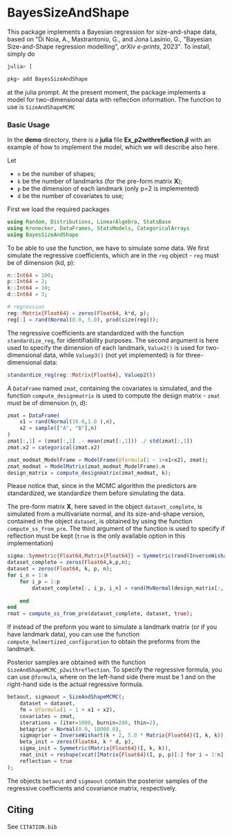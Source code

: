 # **BayesSizeAndShape**

This package implements a Bayesian regression for size-and-shape data, based on "Di Noia, A., Mastrantonio, G., and Jona Lasinio, G., “Bayesian Size-and-Shape regression modelling”, <i>arXiv e-prints</i>, 2023". To install, simply do
```julia
julia> ]

pkg> add BayesSizeAndShape
```
at the julia prompt.
At the present moment, the package implements a model for two-dimensional data with reflection information. The function to use is `SizeAndShapeMCMC`

### **Basic Usage**

In the **demo** directory, there is a **julia** file **Ex_p2withreflection.jl** with an example of how to implement the model, which we will describe also here. 

Let 
* `n` be the number of shapes;
* `k` be the number of landmarks (for the pre-form matrix **X**);
* `p` be the dimension of each landmark (only p=2 is implemented)
* `d` be the number of covariates to use;

First we load the required packages
```julia
using Random, Distributions, LinearAlgebra, StatsBase
using Kronecker, DataFrames, StatsModels, CategoricalArrays
using BayesSizeAndShape
```

To be able to use the function, we have to simulate some data. We first simulate the regressive coefficients, which are in the `reg` object - `reg` must be of dimension (kd, p):
```julia
n::Int64 = 100;
p::Int64 = 2;
k::Int64 = 10;
d::Int64 = 3;

# regression
reg::Matrix{Float64} = zeros(Float64, k*d, p);
reg[:] = rand(Normal(0.0, 5.0), prod(size(reg)));
```
The regressive coefficients are standardized with the function `standardize_reg`, for identifiability purposes. The second argument is here used to specify the dimension of each landmark, `Value2()` is used for two-dimensional data, while `Valuep3()` (not yet implemented) is for three-dimensional data:  
```julia
standardize_reg(reg::Matrix{Float64}, Valuep2())
```
A `DataFrame` named `zmat`, containing the covariates is simulated, and the function `compute_designmatrix` is used to compute the design matrix - `zmat` must be of dimension (n, d):
```julia
zmat = DataFrame(
    x1 = rand(Normal(10.0,1.0 ),n),
    x2 = sample(["A", "B"],n)
)
zmat[:,1] = (zmat[:,1] .- mean(zmat[:,1])) ./ std(zmat[:,1])
zmat.x2 = categorical(zmat.x2)

zmat_modmat_ModelFrame = ModelFrame(@formula(1 ~ 1+x1+x2), zmat);
zmat_modmat = ModelMatrix(zmat_modmat_ModelFrame).m
design_matrix = compute_designmatrix(zmat_modmat, k);
```
Please notice that, since in the MCMC algorithm the predictors are standardized, we standardize them before simulating the data.


The pre-form matrix **X**, here saved in the object `dataset_complete`, is simulated from a multivariate normal, and its size-and-shape version, contained in the object `dataset`, is obtained by using the function `compute_ss_from_pre`. The third argument of the function is used to specify if reflection must be kept (`true` is the only available option in this implementation) 
```julia
sigma::Symmetric{Float64,Matrix{Float64}} = Symmetric(rand(InverseWishart(k + 2, 5.0 * Matrix{Float64}(I, k, k))));
dataset_complete = zeros(Float64,k,p,n);
dataset = zeros(Float64, k, p, n);
for i_n = 1:n
    for i_p = 1:p
        dataset_complete[:, i_p, i_n] = rand(MvNormal(design_matrix[:, :, i_n] * reg[:, i_p], sigma))
        
    end
end
rmat = compute_ss_from_pre(dataset_complete, dataset, true);
```
If instead of the preform you want to simulate a landmark matrix (or if you have landmark data), you can use the function `compute_helmertized_configuration` to obtain the preforms from the landmark.


Posterior samples are obtained with the function `SizeAndShapeMCMC_p2withreflection`. To specify the regressive formula, you can use `@formula`, where on the left-hand side there must be 1 and on the right-hand side is the actual regressive formula.
```julia
betaout, sigmaout = SizeAndShapeMCMC(;
    dataset = dataset,
    fm = @formula(1 ~ 1 + x1 + x2),
    covariates = zmat,
    iterations = (iter=1000, burnin=200, thin=2),
    betaprior = Normal(0.0, 10000.0),
    sigmaprior = InverseWishart(k + 2, 5.0 * Matrix{Float64}(I, k, k)),
    beta_init = zeros(Float64, k * d, p),
    sigma_init = Symmetric(Matrix{Float64}(I, k, k)),
    rmat_init = reshape(vcat([Matrix{Float64}(I, p, p)[:] for i = 1:n]...), (p, p, n)),
    reflection = true
);
```
The objects `betaout` and `sigmaout` contain the posterior samples of the regressive coefficients and covariance matrix, respectively. 

## Citing

See `CITATION.bib`





